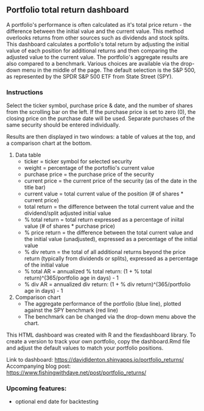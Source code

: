 ## Portfolio total return dashboard

A portfolio's performance is often calculated as it's total price return - the difference between the initial value and the current value. This method overlooks returns from other sources such as dividends and stock splits. This dashboard calculates a portfolio's total return by adjusting the initial value of each position for additional returns and then comparing the adjusted value to the current value. The portfolio's aggregate results are also compared to a benchmark. Various choices are available via the drop-down menu in the middle of the page. The default selection is the S&P 500, as represented by the SPDR S&P 500 ETF from State Street (SPY).

### Instructions
Select the ticker symbol, purchase price & date, and the number of shares from the scrolling bar on the left. If the purchase price is set to zero (0), the closing price on the purchase date will be used. Separate purchases of the same security should be entered individually.

Results are then displayed in two windows: a table of values at the top, and a comparison chart at the bottom.
1. Data table
	* ticker = ticker symbol for selected security
	* weight = percentage of the portoflio's current value
	* purchase price = the purchase price of the security
	* current price = the current price of the security (as of the date in the title bar)
	* current value = total current value of the position (# of shares * current price)
	* total return = the difference between the total current value and the dividend/split adjusted initial value
	* % total return = total return expressed as a percentage of iniital value (# of shares * purchase price)
	* % price return = the difference between the total current value and the initial value (unadjusted), expressed as a percentage of the initial value
	* % div return = the total of all additional returns beyond the price return (typically from dividends or splits), expressed as a percentage of the initial value
	* % total AR = annualized % total return: (1 + % total return)^(365/portfolio age in days) - 1
	* % div AR = annualized div return: (1 + % div return)^(365/portfolio age in days) - 1
1. Comparison chart
	* The aggregate performance of the portfolio (blue line), plotted against the SPY benchmark (red line)
	* The benchmark can be changed via the drop-down menu above the chart.

This HTML dashboard was created with R and the flexdashboard library. To create a version to track your own portfolio, copy the dashboard.Rmd file and adjust the default values to match your portfolio positions.

Link to dashboard: https://davidldenton.shinyapps.io/portfolio_returns/
Accompanying blog post: https://www.fishingwithdave.net/post/portfolio_returns/

### Upcoming features:
* optional end date for backtesting